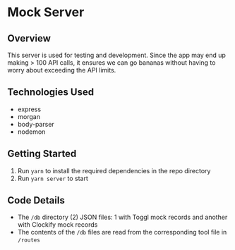 # Mock Server

## Overview

This server is used for testing and development. Since the app may end
up making > 100 API calls, it ensures we can go bananas without having
to worry about exceeding the API limits.

## Technologies Used

- express
- morgan
- body-parser
- nodemon

## Getting Started

1. Run `yarn` to install the required dependencies in the repo directory
2. Run `yarn server` to start

## Code Details

- The `/db` directory (2) JSON files: 1 with Toggl mock records and
  another with Clockify mock records
- The contents of the `/db` files are read from the corresponding tool
  file in `/routes`
